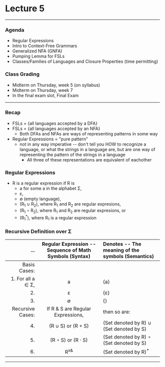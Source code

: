 <h1>Lecture 5</h1>

---

<h3>Agenda</h3>

  * Regular Expressions
  * Intro to Context-Free Grammars
  * Generalized NFA (GNFA)
  * Pumping Lemma for FSLs
  * Classes/Families of Languages and Closure Properties (time permitting)

<h3>Class Grading</h3>

  * Midterm on Thursday, week 5 (on syllabus)
  * Midterm on Thursday, week 7
  * In the final exam slot, Final Exam

--- 

<h3>Recap</h3>

  * FSLs = {all languages accepted by a DFA}
  * FSLs = {all languages accepted by an NFA}
      - Both DFAs and NFAs are ways of representing patterns in some way
  * Regular Expressions = "pure pattern"
    - not in any way imperative -- don't tell you HOW to recognize a language, or what the strings in a language are, but are one way of representing the pattern of the strings in a language
      + All three of these representations are equivalent of eachother

<h3>Regular Expressions</h3>

  * R is a regular expression if R is
    - a for some a in the alphabet &Sigma;,
    - &epsilon;,
    - &empty; (empty language),
    - (R<sub>1</sub> &cup; R<sub>2</sub>), where R<sub>1</sub> and R<sub>2</sub> are regular expresions,
    - (R<sub>1</sub> &compfn; R<sub>2</sub>), where R<sub>1</sub> and R<sub>2</sub> are regular expresions, or
    - (R<sub>1</sub><sup>*</sup>), where R<sub>1</sub> is a regular expression

<h3>Recursive Definition over &Sigma;</h3>

| ... | Regular Expression -- Sequence of Math Symbols (Syntax) | Denotes -- The meaning of the symbols (Semantics) |
| --: | :-: | :-- | 
| Basis Cases: | | |
| 1. For all a &isin; &Sigma;, | a | {a} |
| 2.  | &epsilon; | {&epsilon;} |
| 3.  | &empty; | {} |
| Recursive Cases: | If R & S are Regular Expressions, | then so are: |
| 4.  | (R &cup; S) or (R + S) | (Set denoted by R) &cup; (Set denoted by S) |
| 5.  | (R &compfn; S) or (R &sdot; S) | (Set denoted by R) &compfn; (Set denoted by S) |
| 6.  | R<sup>x&amp;</sup> | (Set denoted by R)<sup>*</sup>|

---


